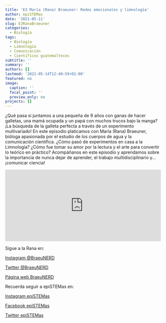 ```yaml
---
title: 'E3 María (Rana) Braeuner: Redes emocionales y limnología'
author: epiSTEMas
date: '2021-05-11'
slug: E3RanaBraeuner
categories:
  - Biología
tags:
  - Biología
  - Limnología
  - Comunicación
  - Científicos guatemaltecos
subtitle: ''
summary: ''
authors: []
lastmod: '2021-05-14T12:40:59+02:00'
featured: no
image:
  caption: ''
  focal_point: ''
  preview_only: no
projects: []
---
```


¿Qué pasa si juntamos a una pequeña de 9 años con ganas de hacer galletas, una mamá ocupada y un papá con muchos trucos bajo la manga? ¡La búsqueda de la galleta perfecta a través de un experimento multivariado! En este episodio platicamos con María (Rana) Braeuner, bióloga apasionada por el estudio de los cuerpos de agua y la comunicación científica. ¿Cómo pasó de experimentos en casa a la Limnología? ¿Cómo fue tomar su amor por la lectura y el arte para convertir lo teórico en práctico? Acompáñanos en este episodio y aprendamos sobre la importancia de nunca dejar de aprender, el trabajo multidisciplinario y...¡comunicar ciencia!

<iframe src="https://open.spotify.com/embed-podcast/episode/64qYfOeRkFnD93oEeRi9hw" width="100%" height="232" frameborder="0" allowtransparency="true" allow="encrypted-media"></iframe>

Sigue a la Rana en:

[Instagram @BraeuNERD](https://www.instagram.com/braeunerd/)

[Twitter @BraeuNERD](https://twitter.com/braeunerd)

[Página web BraeuNERD](https://www.braeunerd.com/)

Recuerda seguir a epiSTEMas en:

[Instagram epiSTEMas](https://www.instagram.com/epistemas/)

[Facebook epiSTEMas](https://www.facebook.com/epiSTEMasPod)  

[Twitter epiSTEMas](https://twitter.com/epiSTEMas_Pod)
